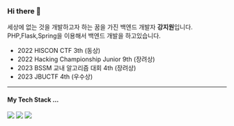 ### Hi there 👋

세상에 없는 것을 개발하고자 하는 꿈을 가진 백엔드 개발자 **강지원**입니다. <br>
PHP,Flask,Spring을 이용해서 백엔드 개발을 하고있습니다.<br>

- 2022 HISCON CTF 3th (동상)
- 2022 Hacking Championship Junior 9th (장려상)
- 2023 BSSM 교내 알고리즘 대회 4th (장려상)
- 2023 JBUCTF 4th (우수상)

<hr>

#### My Tech Stack ...
<p>
  <img src="https://img.shields.io/badge/PHP-777BB4?style=flat-square&logo=PHP&logoColor=white"/> 
  <img src="https://img.shields.io/badge/Flask-000000?style=flat-square&logo=Flask&logoColor=white"/> 
  <img src="https://img.shields.io/badge/Spring-6DB33F?style=flat-square&logo=Spring&logoColor=white"/>
</p>
